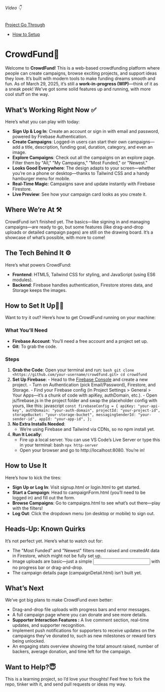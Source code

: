 ###### Video 👇

[Project Go Through](https://drive.google.com/file/d/1Y9zTPpQtgThr-apgbA_gBzAJOJCzfFZ0/view?usp=sharing)

- [How to Setup](https://github.com/sameersheikh2/CrowdFund?tab=readme-ov-file#how-to-set-it-up)

# CrowdFund🚀

Welcome to **CrowdFund**! This is a web-based crowdfunding platform where people can create campaigns, browse exciting projects, and support ideas they love. It’s built with modern tools to make funding dreams smooth and fun. As of March 29, 2025, it’s still a **work-in-progress (WIP)**—think of it as a sneak peek! We’ve got some solid features up and running, with more cool stuff on the way.

## What’s Working Right Now ✅

Here’s what you can play with today:

- **Sign Up & Log In**: Create an account or sign in with email and password, powered by Firebase Authentication.
- **Create Campaigns**: Logged-in users can start their own campaigns—add a title, description, funding goal, duration, category, and even an image.
- **Explore Campaigns**: Check out all the campaigns on an explore page. Filter them by "All," "My Campaigns," "Most Funded," or "Newest."
- **Looks Good Everywhere**: The design adapts to your screen—whether you’re on a phone or desktop—thanks to Tailwind CSS and a handy hamburger menu for mobile.
- **Real-Time Magic**: Campaigns save and update instantly with Firebase Firestore.
- **Live Preview**: See how your campaign card looks as you create it.

## Where We’re At ⚒️

CrowdFund isn’t finished yet. The basics—like signing in and managing campaigns—are ready to go, but some features (like drag-and-drop uploads or detailed campaign pages) are still on the drawing board. It’s a showcase of what’s possible, with more to come!

## The Tech Behind It ⚙️

Here’s what powers CrowdFund:

- **Frontend**: HTML5, Tailwind CSS for styling, and JavaScript (using ES6 modules).
- **Backend**: Firebase handles authentication, Firestore stores data, and Storage keeps the images.

## How to Set It Up👨‍🏫

Want to try it out? Here’s how to get CrowdFund running on your machine:

### What You’ll Need

- **Firebase Account**: You’ll need a free account and a project set up.
- **Git**: To grab the code.

### Steps

1.  **Grab the Code**:
    Open your terminal and run:
    `bash
git clone <https://github.com/your-username/crowdfund.git>
cd crowdfund
`
2.  **Set Up Firebase**: - Head to the [Firebase Console](https://console.firebase.google.com/) and create a new project. - Turn on Authentication (pick Email/Password), Firestore, and Storage. - Find your Firebase config (in Project Settings > General > Your Apps—it’s a chunk of code with apiKey, authDomain, etc.). - Open js/firebase.js in the project folder and swap the placeholder config with yours, like this:
    javascript
    `const firebaseConfig = {
  apiKey: "your-api-key",
  authDomain: "your-auth-domain",
  projectId: "your-project-id",
  storageBucket: "your-storage-bucket",
  messagingSenderId: "your-sender-id",
  appId: "your-app-id",
};`
3.  **No Extra Installs Needed**:
    - We’re using Firebase and Tailwind via CDNs, so no npm install yet.
4.  **Run It Locally**:
    - Fire up a local server. You can use VS Code’s Live Server or type this in your terminal:
      bash
      `npx http-server`
    - Open your browser and go to http://localhost:8080. You’re in!

## How to Use It

Here’s how to kick the tires:

- **Sign Up or Log In**: Visit signup.html or login.html to get started.
- **Start a Campaign**: Head to campaignForm.html (you’ll need to be logged in) and fill out the form.
- **Browse Campaigns**: Go to campaigns.html to see what’s out there—play with the filters!
- **Log Out**: Click the dropdown menu (on desktop or mobile) to sign out.

## Heads-Up: Known Quirks

It’s not perfect yet. Here’s what to watch out for:

- The "Most Funded" and "Newest" filters need raised and createdAt data in Firestore, which might not be fully set up.
- Image uploads are basic—just a simple <input> with no progress bar or drag-and-drop.
- The campaign details page (campaignDetail.html) isn’t built yet.

## What’s Next

We’ve got big plans to make CrowdFund even better:

- Drag-and-drop file uploads with progress bars and error messages.
- A full campaign page where you can donate and see more details.
- **Supporter Interaction Features :** A live comment section, real-time updates, and supporter recognition.
- Implement push notifications for supporters to receive updates on the campaigns they've donated to, such as new milestones or reward tiers being unlocked.
- An engaging stats overview showing the total amount raised, number of backers, average donation, and time left for the campaign.

## Want to Help?😇

This is a learning project, so I’d love your thoughts! Feel free to fork the repo, tinker with it, and send pull requests or ideas my way.
